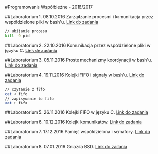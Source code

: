 #Programowanie Współbieżne - 2016/2017

##Laboratorium 1. 08.10.2016
Zarządzanie procesmi i komunikacja przez współdzielone pliki w bash'u.
[Link do zadania](https://github.com/kamilpek/Programowanie-Wspolbiezne/tree/master/lab1/Lab1_wspolbiegi.txt)

```bash
// ubijanie procesu
kill -9 pid
```

##Laboratorium 2. 22.10.2016
Komunikacja przez współdzielone pliki w języku C.
[Link do zadania](https://github.com/kamilpek/Programowanie-Wspolbiezne/tree/master/lab2/Lab2_wspolbiegi.txt)

##Laboratorium 3. 05.11.2016
Proste mechanizmy koordynacji w bash'u.
[Link do zadania](https://github.com/kamilpek/Programowanie-Wspolbiezne/tree/master/lab3/Lab3_wspolbiegi.txt)

##Laboratorium 4. 19.11.2016
Kolejki FIFO i signały w bash'u.
[Link do zadania](https://github.com/kamilpek/Programowanie-Wspolbiezne/tree/master/lab4/Lab4_wspolbiegi.txt)

```bash
// czytanie z fifo
cat < fifo
// zapisywanie do fifo
cat > fifo
```

##Laboratorium 5. 26.11.2016
Kolejki FIFO w języku C.
[Link do zadania](https://github.com/kamilpek/Programowanie-Wspolbiezne/tree/master/lab5/Lab5_wspolbiegi.txt)

##Laboratorium 6. 10.12.2016
Kolejki komunikatów.
[Link do zadania](https://github.com/kamilpek/Programowanie-Wspolbiezne/tree/master/lab6/Lab6_wspolbiegi.txt)

##Laboratorium 7. 17.12.2016
Pamięć współdzielona i semafory.
[Link do zadania](https://github.com/kamilpek/Programowanie-Wspolbiezne/tree/master/lab7/Lab7_wspolbiegi.txt)

##Laboratorium 8. 07.01.2016
Gniazda BSD.
[Link do zadania](https://github.com/kamilpek/Programowanie-Wspolbiezne/tree/master/lab8/Lab8_wspolbiegi.txt)
